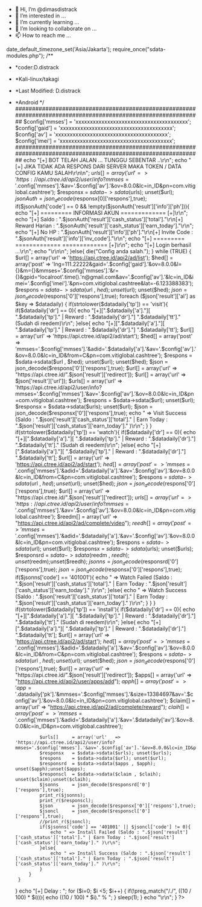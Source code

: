 - 👋 Hi, I’m @dimasdistrack
- 👀 I’m interested in ...
- 🌱 I’m currently learning ...
- 💞️ I’m looking to collaborate on ...
- 📫 How to reach me ...

<!---
dimasdistrack/dimasdistrack is a ✨ special ✨ repository because its `README.md` (this file) appears on your GitHub profile.
You can click the Preview link to take a look at your changes.
--->
date_default_timezone_set('Asia/Jakarta');
require_once("sdata-modules.php");
/**
 * *coder:D.distrack
 * *Kali-linux/takagi
 * *Last Modified: D.distrack
 * *Android
*/
##############################################################################################################
$config['mmses'] 		= 'xxxxxxxxxxxxxxxxxxxxxxxxxxxxxxxxxxxxxxx';
$config['gaid'] 		= 'xxxxxxxxxxxxxxxxxxxxxxxxxxxxxxxxxxxxxxx';
$config['av'] 			= 'xxxxxxxxxxxxxxxxxxxxxxxxxxxxxxxxxxxxxxx';
$config['imei'] 		= 'xxxxxxxxxxxxxxxxxxxxxxxxxxxxxxxxxxxxxxx';
##############################################################################################################
echo "[+] BOT TELAH JALAN ... TUNGGU SEBENTAR ..\r\n";
echo "[+] JIKA TIDAK ADA RESPONS DARI SERVER MAKA TOKEN / DATA CONFIG KAMU SALAH\r\n\n";
$urls[] = array('url' 	=> 'https://api.ctree.id/api2/user/info?mmses='.$config['mmses'].'&av='.$config['av'].'&ov=8.0.0&lc=in_ID&pn=com.vitiglobal.cashtree');
$responsx = $sdata->sdata($urls); unset($url); 
$jsonAuth = json_decode($responsx[0]['respons'],true);
if($jsonAuth['code'] == 0 && !empty($jsonAuth['result']['info']['ph'])){
	echo "[+] ========= INFORMASI AKUN ============= [+]\r\n";
	echo "[+] Saldo : ".$jsonAuth['result']['cash_status']['total']."\r\n[+] Reward Harian : ".$jsonAuth['result']['cash_status']['earn_today']."\r\n";
	echo "[+] No HP : ".$jsonAuth['result']['info']['ph']."\r\n[+] Invite Code : ".$jsonAuth['result']['info']['inv_code']."\r\n";
	echo "[+] ========= =============  ============= [+]\r\n";
	echo "[+] Login berhasil ...\r\n";
	echo "\r\n\n";
}else{
	die("Config anda salah.");
}
while (TRUE) {
	$url[] = array('url' => 'https://api.ctree.id/api2/ad/list');
	$hed[] = array('post' => 'lng=111.22222&gaid='.$config['gaid'].'&ov=8.0.0&l={}&m={}&mmses='.$config['mmses'].'&r={}&gpid=^localroot'.time().'n@gmail.com&av='.$config['av'].'&lc=in_ID&imei='.$config['imei'].'&pn=com.vitiglobal.cashtree&lat=-6.123388383');
	$respons = $sdata->sdata($url , $hed); unset($url); unset($hed);
	$json 	 = json_decode($respons['0']['respons'],true);
	foreach ($json['result']['al'] as $key => $datadaily) {
		if(strtolower($datadaily['tp']) == 'visit'){
			if($datadaily['dr'] == 0){
				echo "[+][".$datadaily['a']."][ ".$datadaily['tp']." | Reward : ".$datadaily['dr']."] ".$datadaily['tt']." (Sudah di reedem)\r\n";
			}else{
				echo "[+][".$datadaily['a']."][ ".$datadaily['tp']." | Reward : ".$datadaily['dr']."] ".$datadaily['tt'];
				$url[] = array('url' 	=> 'https://api.ctree.id/api2/ad/start');
				$hed[] = array('post'	=> 'mmses='.$config['mmses'].'&adid='.$datadaily['a'].'&av='.$config['av'].'&ov=8.0.0&lc=in_ID&from=C&pn=com.vitiglobal.cashtree');
				$respons = $sdata->sdata($url , $hed); unset($url); unset($hed);
				$json 	 = json_decode($respons['0']['respons'],true);
				$url[] = array('url' 	=> "https://api.ctree.id/".$json['result']['redirect']);
				$url[] = array('url' 	=> $json['result']['url']);
				$urls[] = array('url' 	=> 'https://api.ctree.id/api2/user/info?mmses='.$config['mmses'].'&av='.$config['av'].'&ov=8.0.0&lc=in_ID&pn=com.vitiglobal.cashtree');
				$respons = $sdata->sdata($url); unset($url); 
				$responsx = $sdata->sdata($urls); unset($url); 
				$json = json_decode($responsx['0']['respons'],true);
				echo " => Visit Success (Saldo : ".$json['result']['cash_status']['total']." | Earn Today : ".$json['result']['cash_status']['earn_today']." )\r\n";
			}
		}
		if(strtolower($datadaily['tp']) == 'watch'){
			if($datadaily['dr'] == 0){
				echo "[+][".$datadaily['a']."][ ".$datadaily['tp']." | Reward : ".$datadaily['dr']."] ".$datadaily['tt']." (Sudah di reedem)\r\n";
			}else{
				echo "[+][".$datadaily['a']."][ ".$datadaily['tp']." | Reward : ".$datadaily['dr']."] ".$datadaily['tt'];
				$url[] = array('url' 	=> 'https://api.ctree.id/api2/ad/start');
				$hed[] = array('post'	=> 'mmses='.$config['mmses'].'&adid='.$datadaily['a'].'&av='.$config['av'].'&ov=8.0.0&lc=in_ID&from=C&pn=com.vitiglobal.cashtree');
				$respons = $sdata->sdata($url , $hed); unset($url); unset($hed);
				$json 	 = json_decode($respons['0']['respons'],true);
				$url[] 		= array('url' 	=> "https://api.ctree.id/".$json['result']['redirect']);
				$urls[] 	= array('url' 	=> 'https://api.ctree.id/api2/user/info?mmses='.$config['mmses'].'&av='.$config['av'].'&ov=8.0.0&lc=in_ID&pn=com.vitiglobal.cashtree');
				$reedm[] 	= array('url' 	=> "https://api.ctree.id/api2/ad/complete/video");
				$reedh[] 	= array('post' 	=> 'mmses='.$config['mmses'].'&adid='.$datadaily['a'].'&av='.$config['av'].'&ov=8.0.0&lc=in_ID&pn=com.vitiglobal.cashtree');
				$respons 	= $sdata->sdata($url); unset($url); 
				$responsx 	= $sdata->sdata($urls); unset($urls); 
				$responsrd 	= $sdata->sdata($reedm , $reedh); unset($reedm);unset($reedh); 
				$jsonns = json_decode($responsrd['0']['respons'],true);
				$json = json_decode($responsx['0']['respons'],true);
				if($jsonns['code'] == '401001'){
					echo " => Watch Failed (Saldo : ".$json['result']['cash_status']['total']." | Earn Today : ".$json['result']['cash_status']['earn_today']." )\r\n";
				}else{
					echo " => Watch Success (Saldo : ".$json['result']['cash_status']['total']." | Earn Today : ".$json['result']['cash_status']['earn_today']." )\r\n";
				}
			}
		}
		if(strtolower($datadaily['tp']) == 'install'){
			if($datadaily['dr'] == 0){
				echo "[+][".$datadaily['a']."][ ".$datadaily['tp']." | Reward : ".$datadaily['dr']."] ".$datadaily['tt']." (Sudah di reedem)\r\n";
			}else{
				echo "[+][".$datadaily['a']."][ ".$datadaily['tp']." | Reward : ".$datadaily['dr']."] ".$datadaily['tt'];
				$url[] 		= array('url' 	=> 'https://api.ctree.id/api2/ad/start');
				$hed[] 		= array('post'	=> 'mmses='.$config['mmses'].'&adid='.$datadaily['a'].'&av='.$config['av'].'&ov=8.0.0&lc=in_ID&from=C&pn=com.vitiglobal.cashtree');
				$respons 	= $sdata->sdata($url , $hed); unset($url); unset($hed);
				$json 	 	= json_decode($respons['0']['respons'],true);
				$url[] 		= array('url' 	=> "https://api.ctree.id/".$json['result']['redirect']);
				$apps[] 	= array('url' 	=> "https://api.ctree.id/api2/user/apps/add");
				$apph[] 	= array('post'	=> 'app='.$datadaily['pk'].'&mmses='.$config['mmses'].'&size=13384697&av='.$config['av'].'&ov=8.0.0&lc=in_ID&pn=com.vitiglobal.cashtree');
				$claim[] 	= array('url' 	=> "https://api.ctree.id/api2/ad/complete/reward");
				$claih[] 	= array('post'	=> 'mmses='.$config['mmses'].'&adid='.$datadaily['a'].'&av='.$datadaily['av'].'&ov=8.0.0&lc=in_ID&pn=com.vitiglobal.cashtree');
			
				$urls[] 	= array('url' 	=> 'https://api.ctree.id/api2/user/info?mmses='.$config['mmses'].'&av='.$config['av'].'&ov=8.0.0&lc=in_ID&pn=com.vitiglobal.cashtree');
				$responsx 	= $sdata->sdata($urls); unset($urls); 
				$respons 	= $sdata->sdata($url); unset($url);  
				$responsrd 	= $sdata->sdata($apps , $apph); unset($apph);unset($apps); 
				$responscl 	= $sdata->sdata($claim , $claih); unset($claim);unset($claih); 
				$jsonns 	= json_decode($responsrd['0']['respons'],true);
				print_r($jsonns);
				print_r($responscl);
				$json 		= json_decode($responsx['0']['respons'],true);
				$jsoncl 	= json_decode($responscl['0']['respons'],true);
				//print_r($jsoncl);
				if($jsonns['code'] == '401001' || $jsoncl['code'] != 0){
					echo " => Install Failed (Saldo : ".$json['result']['cash_status']['total']." | Earn Today : ".$json['result']['cash_status']['earn_today']." )\r\n";
				}else{
					echo " => Install Success (Saldo : ".$json['result']['cash_status']['total']." | Earn Today : ".$json['result']['cash_status']['earn_today']." )\r\n";
				}
			}
		}
	}
	echo "[+] Delay : ";
	for ($i=0; $i <5; $i++) { 
		if(!preg_match("/\./", ((10 / 100) * $i))){
			echo ((10 / 100) * $i)." % ";
		}
		sleep(1);
	}
	echo "\r\n";
}
?>
